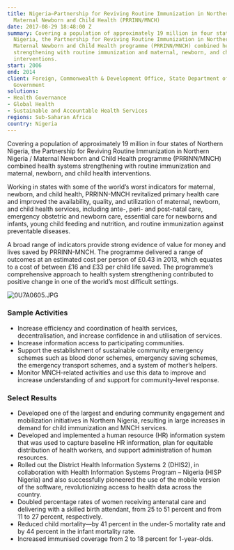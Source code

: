 ```yaml
---
title: Nigeria—Partnership for Reviving Routine Immunization in Northern Nigeria /
  Maternal Newborn and Child Health (PRRINN/MNCH)
date: 2017-08-29 18:48:00 Z
summary: Covering a population of approximately 19 million in four states of Northern
  Nigeria, the Partnership for Reviving Routine Immunization in Northern Nigeria /
  Maternal Newborn and Child Health programme (PRRINN/MNCH) combined health systems
  strengthening with routine immunization and maternal, newborn, and child health
  interventions.
start: 2006
end: 2014
client: Foreign, Commonwealth & Development Office, State Department of the Norwegian
  Government
solutions:
- Health Governance
- Global Health
- Sustainable and Accountable Health Services
regions: Sub-Saharan Africa
country: Nigeria
---
```


Covering a population of approximately 19 million in four states of Northern Nigeria, the Partnership for Reviving Routine Immunization in Northern Nigeria / Maternal Newborn and Child Health programme (PRRINN/MNCH) combined health systems strengthening with routine immunization and maternal, newborn, and child health interventions.

Working in states with some of the world’s worst indicators for maternal, newborn, and child health, PRRINN-MNCH revitalized primary health care and improved the availability, quality, and utilization of maternal, newborn, and child health services, including ante-, peri- and post-natal care, emergency obstetric and newborn care, essential care for newborns and infants, young child feeding and nutrition, and routine immunization against preventable diseases.

A broad range of indicators provide strong evidence of value for money and lives saved by PRRINN-MNCH. The programme delivered a range of outcomes at an estimated cost per person of £0.43 in 2013, which equates to a cost of between £16 and £33 per child life saved. The programme’s comprehensive approach to health system strengthening contributed to positive change in one of the world’s most difficult settings.

![0U7A0605.JPG](/uploads/0U7A0605.JPG)

### Sample Activities

*  Increase efficiency and coordination of health services, decentralisation, and increase confidence in and utilisation of services. 
* Increase information access to participating communities.
* Support the establishment of sustainable community emergency schemes such as blood donor schemes, emergency saving schemes, the emergency transport schemes, and a system of mother’s helpers.
* Monitor MNCH-related activities and use this data to improve and increase understanding of and support for community-level response.

### Select Results

* Developed one of the largest and enduring community engagement and mobilization initiatives in Northern Nigeria, resulting in large increases in demand for child immunization and MNCH services. 
* Developed and implemented a human resource (HR) information system that was used to capture baseline HR information, plan for equitable distribution of health workers, and support administration of human resources.
* Rolled out the District Health Information Systems 2 (DHIS2), in collaboration with Health Information Systems Program – Nigeria (HISP Nigeria) and also successfully pioneered the use of the mobile version of the software, revolutionizing access to health data across the country.
* Doubled percentage rates of women receiving antenatal care and delivering with a skilled birth attendant, from 25 to 51 percent and from 11 to 27 percent, respectively.
* Reduced child mortality—by 41 percent in the under-5 mortality rate and by 44 percent in the infant mortality rate.
* Increased immunised coverage from 2 to 18 percent for 1-year-olds.